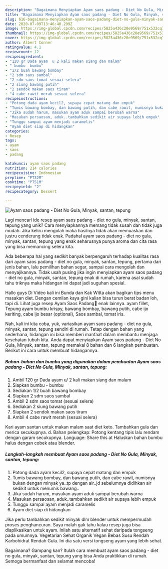 ```yaml
---
description: "Bagaimana Menyiapkan Ayam saos padang - Diet No Gula, Minyak, santan, tepung Anti Gagal"
title: "Bagaimana Menyiapkan Ayam saos padang - Diet No Gula, Minyak, santan, tepung Anti Gagal"
slug: 616-bagaimana-menyiapkan-ayam-saos-padang-diet-no-gula-minyak-santan-tepung-anti-gagal
date: 2020-07-09T13:46:40.299Z
image: https://img-global.cpcdn.com/recipes/5825a436c20e9569/751x532cq70/ayam-saos-padang-diet-no-gula-minyak-santan-tepung-foto-resep-utama.jpg
thumbnail: https://img-global.cpcdn.com/recipes/5825a436c20e9569/751x532cq70/ayam-saos-padang-diet-no-gula-minyak-santan-tepung-foto-resep-utama.jpg
cover: https://img-global.cpcdn.com/recipes/5825a436c20e9569/751x532cq70/ayam-saos-padang-diet-no-gula-minyak-santan-tepung-foto-resep-utama.jpg
author: Albert Conner
ratingvalue: 4.1
reviewcount: 12
recipeingredient:
- "120 gr Dada ayam  u 2 kali makan siang dan malam"
- " bumbu  bumbu"
- "1/2 buah bawang bombay"
- "2 sdm saos sambal"
- "2 sdm saos tomat sesuai selera"
- "2 siung bawang putih"
- "2 sendok makan saos tiram"
- "4 cabe rawit merah sesuai selera"
recipeinstructions:
- "Potong dada ayam kecil2, supaya cepat matang dan empuk"
- "Tumis bawang bombay, dan bawang putih, dan cabe rawit, numisnya bukan dengan minyak ya..tp dengan air..jd sebelumnya didihkan air sedikit untuk menumis bawang.."
- "Jika sudah harum, masukan ayam aduk sampai berubah warna"
- "Masukan persaosan, aduk..tambahkan sedikit air supaya lebih empuk"
- "Tunggu sampai ayam menjadi caramelis"
- "Ayam diet siap di hidangkan"
categories:
- Resep
tags:
- ayam
- saos
- padang

katakunci: ayam saos padang 
nutrition: 214 calories
recipecuisine: Indonesian
preptime: "PT32M"
cooktime: "PT51M"
recipeyield: "2"
recipecategory: Dessert

---
```



![Ayam saos padang - Diet No Gula, Minyak, santan, tepung](https://img-global.cpcdn.com/recipes/5825a436c20e9569/751x532cq70/ayam-saos-padang-diet-no-gula-minyak-santan-tepung-foto-resep-utama.jpg)

Lagi mencari ide resep ayam saos padang - diet no gula, minyak, santan, tepung yang unik? Cara menyiapkannya memang tidak susah dan tidak juga mudah. Jika keliru mengolah maka hasilnya tidak akan memuaskan dan justru cenderung tidak enak. Padahal ayam saos padang - diet no gula, minyak, santan, tepung yang enak seharusnya punya aroma dan cita rasa yang bisa memancing selera kita.

Ada beberapa hal yang sedikit banyak berpengaruh terhadap kualitas rasa dari ayam saos padang - diet no gula, minyak, santan, tepung, pertama dari jenis bahan, lalu pemilihan bahan segar, sampai cara mengolah dan menyajikannya. Tidak usah pusing jika ingin menyiapkan ayam saos padang - diet no gula, minyak, santan, tepung enak di rumah, karena asal sudah tahu triknya maka hidangan ini dapat jadi suguhan spesial.

Hallo guys Di Video kali ini Bunda dan Kak Witta akan bagikan tips menu masakan diet. Dengan cemilan kaya gini kalian bisa turun berat badan loh, tapi di. Lihat juga resep Ayam Saos Padang🥰 enak lainnya. ayam fillet, Tepung ayam bumbu krispy, bawang bombay, bawang putih, cabe ijo keriting, cabe ijo besar (optional), Saos sambal, tomat iris.


Nah, kali ini kita coba, yuk, variasikan ayam saos padang - diet no gula, minyak, santan, tepung sendiri di rumah. Tetap dengan bahan yang sederhana, hidangan ini bisa memberi manfaat dalam membantu menjaga kesehatan tubuh kita. Anda dapat menyiapkan Ayam saos padang - Diet No Gula, Minyak, santan, tepung memakai 8 bahan dan 6 langkah pembuatan. Berikut ini cara untuk membuat hidangannya.

<!--inarticleads1-->

##### Bahan-bahan dan bumbu yang digunakan dalam pembuatan Ayam saos padang - Diet No Gula, Minyak, santan, tepung:

1. Ambil 120 gr Dada ayam  u/ 2 kali makan siang dan malam
1. Siapkan  bumbu - bumbu
1. Sediakan 1/2 buah bawang bombay
1. Siapkan 2 sdm saos sambal
1. Ambil 2 sdm saos tomat (sesuai selera)
1. Sediakan 2 siung bawang putih
1. Siapkan 2 sendok makan saos tiram
1. Ambil 4 cabe rawit merah (sesuai selera)


Kari ayam santan untuk makan malam saat diet keto. Tambahkan gula dan merica secukupnya. d. Bahan pelengkap: Potong kentang tipis lalu rendam dengan garam secukupnya. Language: Share this at Haluskan bahan bumbu halus dengan cobek atau blender. 

<!--inarticleads2-->

##### Langkah-langkah membuat Ayam saos padang - Diet No Gula, Minyak, santan, tepung:

1. Potong dada ayam kecil2, supaya cepat matang dan empuk
1. Tumis bawang bombay, dan bawang putih, dan cabe rawit, numisnya bukan dengan minyak ya..tp dengan air..jd sebelumnya didihkan air sedikit untuk menumis bawang..
1. Jika sudah harum, masukan ayam aduk sampai berubah warna
1. Masukan persaosan, aduk..tambahkan sedikit air supaya lebih empuk
1. Tunggu sampai ayam menjadi caramelis
1. Ayam diet siap di hidangkan


Jika perlu tambahkan sedikit minyak dlm blender untuk mempermudah proses penghancuran. Saya malah gak tahu kalau resep juga bisa diaplikasikan untuk ayam. Inilah satu alternatif sehat daripada tongseng pada umumnya. Vegetarian Sehat Organik Vegan Bebas Susu Rendah Karbohidrat Rendah Gula. Ini dia satu versi tongseng ayam yang lebih sehat. 

Bagaimana? Gampang kan? Itulah cara membuat ayam saos padang - diet no gula, minyak, santan, tepung yang bisa Anda praktikkan di rumah. Semoga bermanfaat dan selamat mencoba!
